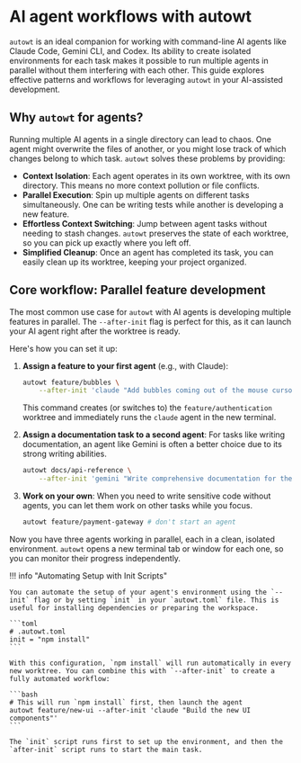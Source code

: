 # AI agent workflows with autowt

`autowt` is an ideal companion for working with command-line AI agents like Claude Code, Gemini CLI, and Codex. Its ability to create isolated environments for each task makes it possible to run multiple agents in parallel without them interfering with each other. This guide explores effective patterns and workflows for leveraging `autowt` in your AI-assisted development.

## Why `autowt` for agents?

Running multiple AI agents in a single directory can lead to chaos. One agent might overwrite the files of another, or you might lose track of which changes belong to which task. `autowt` solves these problems by providing:

*   **Context Isolation**: Each agent operates in its own worktree, with its own directory. This means no more context pollution or file conflicts.
*   **Parallel Execution**: Spin up multiple agents on different tasks simultaneously. One can be writing tests while another is developing a new feature.
*   **Effortless Context Switching**: Jump between agent tasks without needing to stash changes. `autowt` preserves the state of each worktree, so you can pick up exactly where you left off.
*   **Simplified Cleanup**: Once an agent has completed its task, you can easily clean up its worktree, keeping your project organized.

## Core workflow: Parallel feature development

The most common use case for `autowt` with AI agents is developing multiple features in parallel. The `--after-init` flag is perfect for this, as it can launch your AI agent right after the worktree is ready.

Here's how you can set it up:

1.  **Assign a feature to your first agent** (e.g., with Claude):
    ```bash
    autowt feature/bubbles \
        --after-init 'claude "Add bubbles coming out of the mouse cursor"'
    ```
    This command creates (or switches to) the `feature/authentication` worktree and immediately runs the `claude` agent in the new terminal.

2.  **Assign a documentation task to a second agent**:
    For tasks like writing documentation, an agent like Gemini is often a better choice due to its strong writing abilities.
    ```bash
    autowt docs/api-reference \
        --after-init 'gemini "Write comprehensive documentation for the new API endpoints, including examples."'
    ```

2.  **Work on your own**:
    When you need to write sensitive code without agents, you can let them work on other tasks while you focus.
    ```bash
    autowt feature/payment-gateway # don't start an agent
    ```

Now you have three agents working in parallel, each in a clean, isolated environment. `autowt` opens a new terminal tab or window for each one, so you can monitor their progress independently.

!!! info "Automating Setup with Init Scripts"

    You can automate the setup of your agent's environment using the `--init` flag or by setting `init` in your `autowt.toml` file. This is useful for installing dependencies or preparing the workspace.

    ```toml
    # .autowt.toml
    init = "npm install"
    ```

    With this configuration, `npm install` will run automatically in every new worktree. You can combine this with `--after-init` to create a fully automated workflow:

    ```bash
    # This will run `npm install` first, then launch the agent
    autowt feature/new-ui --after-init 'claude "Build the new UI components"'
    ```

    The `init` script runs first to set up the environment, and then the `after-init` script runs to start the main task.
